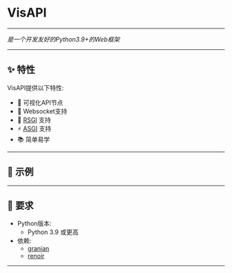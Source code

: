 # VisAPI

___
_是一个开发友好的Python3.9+的Web框架_
___

## ✨ 特性

VisAPI提供以下特性:

* 👀 可视化API节点
* 🔄 Websocket支持
* 🚀 [RSGI](https://github.com/emmett-framework/granian/blob/master/docs/spec/RSGI.md) 支持
* ⚡️ [ASGI](https://asgi.readthedocs.io) 支持
* 📚 简单易学

___

## 👶 示例

___

## 🧾 要求

- Python版本:
    - Python 3.9 或更高
- 依赖:
    - [granian](https://github.com/emmett-framework/granian)
    - [renoir](https://github.com/emmett-framework/renoir)

___